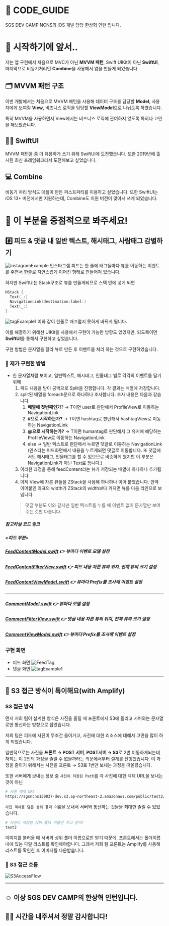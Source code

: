 # 🙌 CODE_GUIDE

SGS DEV CAMP NCNS의 iOS 개발 담당 한상혁 인턴 입니다.

# 🤔 시작하기에 앞서..
저는 앱 구현에서 처음으로 MVC가 아닌 **MVVM 패턴**, Swift UIKit이 아닌 **SwiftUI**, 마지막으로 비동기처리인 **Combine**을 사용해서 앱을 만들게 되었습니다. 

## 🗂 MVVM 패턴 구조
이번 개발에서는 처음으로 MVVM 패턴을 사용해 데이터 구조를 담당할 **Model**, 사용자에게 보여질 **View**, 비즈니스 로직을 담당할 **ViewModel**으로 나뉘도록 하였습니다.

특히 MVVM을 사용하면서 View에서는 비즈니스 로직에 관여하지 않도록 특히나 고민을 해보았습니다. 

## 👨‍💻 SwiftUI
MVVM 패턴을 좀 더 유용하게 쓰기 위해 SwiftUI에 도전했습니다. 또한 2019년에 출시된 최신 프레임워크라서 도전해보고 싶었습니다.

## 💻 Combine
비동기 처리 방식도 애플이 만든 퍼스트파티를 이용하고 싶었습니다. 또한 SwiftUI는 iOS 13+ 버전에서만 지원하는데, Combine도 지원 버전이 맞아서 쓰게 되었습니다. 

# 🥰 이 부분을 중점적으로 봐주세요!
## #️⃣ 피드 & 댓글 내 일반 텍스트, 해시태그, 사람태그 감별하기
![instagramExample](./sources/instagramExample.png)
인스타그램 피드는 한 줄에 태그들마다 뷰를 이동하는 이벤트를 주면서 한줄로 자연스럽게 이어진 형태로 만들어져 있습니다.

하지만 SwiftUI는 Stack구조로 뷰를 만들게되므로 스택 안에 넣게 되면
```swift
HStack {
  Text(_:)
  NavigationLink(destination:label:)
  Text(_:)
}
 ```
![tagExample1](./sources/tagExample1.png)
이와 같이 한줄로 매끄럽지 못하게 바뀌게 됩니다.

이를 해결하기 위해선 UIKit을 사용해서 구현이 가능한 방향도 있었지만, 되도록이면 **SwiftUI**를 통해서 구현하고 싶었습니다.

구현 방법은 문자열을 잘라 뷰로 만든 후 이벤트를 처리 하는 것으로 구현하였습니다.

### 🤔 제가 구현한 방법
- 한 문자열처럼 보이고, 일반텍스트, 해시태그, 인물태그 별로 각각의 이벤트를 달기 위해
    1. 피드 내용을 받아 공백으로 Split을 진행합니다. 각 결과는 배열에 저장합니다.
    2. split된 배열을 foreach문으로 하나하나 조사합니다. 조사 내용은 다음과 같습니다.
        1. **배열에 첫번째인가**? → T이면 user로 판단해서 ProfileView로 이동하는 NavigationLink
        2. **#으로 시작하는가?** → T이면 hashtag로 판단해서 hashtagView로 이동하는 NavigationLink
        3. **@으로 시작하는가?** → T이면 humantag로 판단해서 그 유저에 해당하는 ProfileView로 이동하는 NavigationLink
        4. else → 일반 텍스트로 판단해서 누르면 댓글로 이동하는 NavigationLink (인스타는 피드화면에서 내용을 누르게되면 댓글로 이동합니다. 또 댓글에서도 해시태그, 인물태그를 할 수 있으므로 비슷하게 썼지만 이 부분은 NavigationLink가 아닌 Text로 둡니다.)
    3. 이러한 과정을 통해 feedContent라는 뷰가 저장되는 배열에 하나하나 추가됩니다.
    4. 이제 View에 자른 뷰들을 ZStack을 사용해 하나하나 이어 붙였습니다. 만약 이어붙인 좌표의 width가 ZStack의 width보다 커지면 뷰를 다음 라인으로 보냅니다.
    > 댓글 부분도 이와 같지만 일반 텍스트를 누를 때 이벤트 없이 문자열만 보여주는 것만 다릅니다.

##### 참고하실 코드 링크
##### <피드 부분>
##### [FeedContentModel.swift](https://github.com/sgs-ncns/NCNS-iOS/blob/main/SGS_NCNS/SGS_NCNS/Model/Feed/FeedContentModel.swift) 👉 뷰마다 이벤트 모델 설정
##### [FeedContentFilterView.swift](https://github.com/sgs-ncns/NCNS-iOS/blob/main/SGS_NCNS/SGS_NCNS/View/Items/FeedContentFilterView.swift) 👉 피드 내용 자른 뷰의 위치, 전체 뷰의 크기 설정
##### [FeedContentViewModel.swift](https://github.com/sgs-ncns/NCNS-iOS/blob/main/SGS_NCNS/SGS_NCNS/ViewModel/Feed/FeedContentViewModel.swift) 👉 뷰마다 Prefix를 조사해 이벤트 설정
---
##### [CommentModel.swift](https://github.com/sgs-ncns/NCNS-iOS/blob/main/SGS_NCNS/SGS_NCNS/Model/Commnet/CommentModel.swift) 👉 뷰마다 모델 설정
##### [CommentFilterView.swift](https://github.com/sgs-ncns/NCNS-iOS/blob/main/SGS_NCNS/SGS_NCNS/View/Items/CommentContentFilterView.swift) 👉 댓글 내용 자른 뷰의 위치, 전체 뷰의 크기 설정
##### [CommentViewModel.swift](https://github.com/sgs-ncns/NCNS-iOS/blob/main/SGS_NCNS/SGS_NCNS/ViewModel/Comments/CommentViewModel.swift) 👉 뷰마다 Prefix를 조사해 이벤트 설정

### 구현 화면
* 피드 화면
![FeedTag](./sources/FeedTag.png) 
* 댓글 화면
![tagExample1](./sources/CommentTag.png)
---
## 💾 S3 접근 방식이 특이해요(with Amplify)
### S3 접근 방식
먼저 저희 팀이 설계한 방식은 사진을 올릴 때 프론트에서 S3에 올리고 서버와는 문자열로만 통신하는 방향으로 잡았습니다.

저희 팀은 피드에 사진이 무조건 들어가고, 사진에 대한 리소스에 대해서 고민을 많이 하게 되었습니다.

일반적으로는 사진을 **프론트 → POST 서버**, **POST서버 → S3**로 2번 이동하게되는데 저희는 이 2번의 과정을 줄일 수 없을까라는 의문에서부터 설계를 진행했습니다. 이 과정을 줄이기 위해서는 사진을 프론트 → S3로 1번만 보내는 과정을 떠올렸습니다.

또한 서버에게 보내는 정보 중 `사진이 저장된 Path`를 각 사진에 대한 객체 URL을 보내는 것이 아닌
```bash
# 사진 객체 URL
https://sgsncns130837-dev.s3.ap-northeast-2.amazonaws.com/public/test2/mascot_00.jpg
``` 
`사진 객체를 담은 상위 폴더 이름`을 보내서 서버와 통신하는 것들을 최대한 줄일 수 있었습니다.
```bash
# 사진이 저장된 상위 폴더 이름만 주고 받자!
test2
``` 
이미지를 불러올 때 서버와 상위 폴더 이름으로만 받기 때문에, 프론트에서는 폴더이름 내에 있는 파일 리스트를 확인해야합니다. 그래서 저희 팀 프론트는 Amplify를 사용해 리스트를 확인한 후 이미지를 다운받습니다.

### 🌊 S3 접근 흐름
![S3AccessFlow](./sources/S3AccessFlow.png)

---
## ☺️ 이상 SGS DEV CAMP의 한상혁 인턴입니다. 
## 🙇‍♂️ 시간을 내주셔서 정말 감사합니다! 